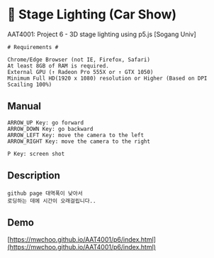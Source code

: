 # :red_car: Stage Lighting (Car Show)
AAT4001: Project 6 - 3D stage lighting using p5.js [Sogang Univ]

```
# Requirements #

Chrome/Edge Browser (not IE, Firefox, Safari)
At least 8GB of RAM is required.
External GPU (↑ Radeon Pro 555X or ↑ GTX 1050)
Minimum Full HD(1920 x 1080) resolution or Higher (Based on DPI Scailing 100%)
```

## Manual
```
ARROW_UP Key: go forward
ARROW_DOWN Key: go backward
ARROW_LEFT Key: move the camera to the left
ARROW_RIGHT Key: move the camera to the right

P Key: screen shot
```

## Description
```
github page 대역폭이 낮아서
로딩하는 데에 시간이 오래걸립니다..
```

## Demo
[https://mwchoo.github.io/AAT4001/p6/index.html](https://mwchoo.github.io/AAT4001/p6/index.html)
